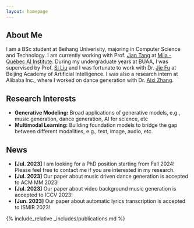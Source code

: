 ```yaml
---
layout: homepage
---
```


## About Me

I am a BSc student at Beihang Univerisity, majoring in Computer Science and Technology. I am currently working with Prof. [Jian Tang](https://jian-tang.com/) at [Mila - Québec AI Institute](https://mila.quebec/). During my undergraduate years at BUAA, I was supervised by  Prof. [Si Liu](http://colalab.net/) and I was fortunate to work with Dr. [Jie Fu](https://bigaidream.github.io/) at Beijing Academy of Artificial Intelligence. I was also a research intern at Alibaba Inc., where I worked on dance generation with Dr. [Aixi Zhang](https://scholar.google.com.hk/citations?user=hNTP47EAAAAJ&hl=en).

## Research Interests
<!-- My interests spans multiple areas, including: -->
- **Generative Modeling:** Broad applications of generative models, e.g., music generation, dance generation, AI for science, etc
- **Multimodal Learning:** Building foundation models to bridge the gap between different modalities, e.g., text, image, audio, etc.

## News

- **[Jul. 2023]** I am looking for a PhD position starting from Fall 2024! Please feel free to contact me if you are interested in my research.
- **[Jul. 2023]** Our paper about music driven dance generation is accepted to ACM MM 2023!
- **[Jul. 2023]** Our paper about video background music generation is accepted to ICCV 2023!
- **[Jun. 2023]** Our paper about automatic lyrics transcription is accepted to ISMIR 2023!

{% include_relative _includes/publications.md %}

<!-- {% include_relative _includes/services.md %} -->
